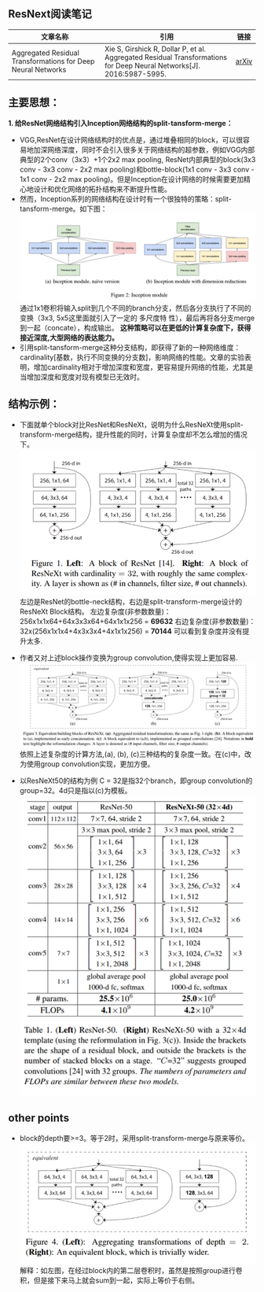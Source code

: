 ## ResNext阅读笔记
| 文章名称 | 引用 | 链接 |
|--------|--------|----|
|    Aggregated Residual Transformations for Deep Neural Networks  |   Xie S, Girshick R, Dollar P, et al. Aggregated Residual Transformations for Deep Neural Networks[J]. 2016:5987-5995.     |[arXiv](http://xueshu.baidu.com/s?wd=paperuri%3A%2820b0affad7a4ed00e1484e11419ceae7%29&filter=sc_long_sign&tn=SE_xueshusource_2kduw22v&sc_vurl=http%3A%2F%2Farxiv.org%2Fabs%2F1611.05431&ie=utf-8&sc_us=6309461710648735743)|

## 主要思想：
**1. 给ResNet网络结构引入Inception网络结构的split-tansform-merge：**
-  VGG,ResNet在设计网络结构时的优点是，通过堆叠相同的block，可以很容易地加深网络深度，同时不会引入很多关于网络结构的超参数，例如VGG内部典型的2个conv（3x3）+1个2x2 max pooling, ResNet内部典型的block(3x3 conv - 3x3 conv - 2x2 max pooling)和bottle-block(1x1 conv - 3x3 conv - 1x1 conv - 2x2 max pooling)。但是Inception在设计网络的时候需要更加精心地设计和优化网络的拓扑结构来不断提升性能。
-  然而，Inception系列的网络结构在设计时有一个很独特的策略：split-tansform-merge。如下图：
 ![Inception-split-transform-merge](Inception-split-transform-merge.png)
 通过1x1卷积将输入split到几个不同的branch分支，然后各分支执行了不同的变换（3x3, 5x5这里面就引入了一定的   多尺度特 性），最后再将各分支merge到一起（concate），构成输出。
 **这种策略可以在更低的计算复杂度下，获得接近深度,大型网络的表达能力。**
- 引用split-tansform-merge这种分支结构，即获得了新的一种网络维度：cardinality[基数，执行不同变换的分支数]，影响网络的性能。文章的实验表明，增加cardinality相对于增加深度和宽度，更容易提升网络的性能，尤其是当增加深度和宽度对现有模型已无效时。

## 结构示例：
- 下面就单个block对比ResNet和ResNeXt，说明为什么ResNeXt使用split-transform-merge结构，提升性能的同时，计算复杂度却不怎么增加的情况下。
![ResNet vs ResNeXt in Block](ResNet-ResNeXt-Block-comp.png)
左边是ResNet的bottle-neck结构，右边是split-transform-merge设计的ResNeXt Block结构。
左边复杂度(非参数数量)：256x1x1x64+64x3x3x64+64x1x1x256 = **69632**
右边复杂度(非参数数量)：32x(256x1x1x4+4x3x3x4+4x1x1x256) = **70144**
可以看到复杂度并没有提升太多.

- 作者又对上述block操作变换为group convolution,使得实现上更加容易.
![ResNet vs ResNeXt in Block](ResNeXt-Block-Transform.png)
依照上述复杂度的计算方法,(a), (b), (c)三种结构的复杂度一致。在(c)中，改为使用group convolution实现，更加方便。

- 以ResNeXt50的结构为例
C = 32是指32个branch，即group convolution的group=32。4d只是指以(c)为模板。
![ResNeXt-50 32x4d](ResNeXt-50-32x4d.png)

## other points
- block的depth要>=3。等于2时，采用split-transform-merge与原来等价。
![depth=2](depth-2.png)
解释：如左图，在经过block内的第二层卷积时，虽然是按照group进行卷积，但是接下来马上就会sum到一起，实际上等价于右侧。

